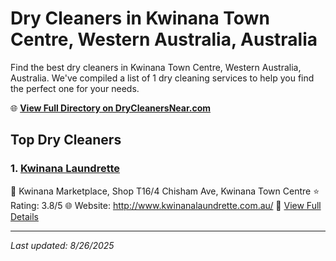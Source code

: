 # Dry Cleaners in Kwinana Town Centre, Western Australia, Australia

Find the best dry cleaners in Kwinana Town Centre, Western Australia, Australia. We've compiled a list of 1 dry cleaning services to help you find the perfect one for your needs.

🌐 **[View Full Directory on DryCleanersNear.com](https://drycleanersnear.com/city/Australia/Western%20Australia/Kwinana%20Town%20Centre)**

## Top Dry Cleaners

### 1. [Kwinana Laundrette](https://drycleanersnear.com/dryCleaner/68ad169a1d9ee695c9253211/kwinana-laundrette)
📍 Kwinana Marketplace, Shop T16/4 Chisham Ave, Kwinana Town Centre
⭐ Rating: 3.8/5
🌐 Website: http://www.kwinanalaundrette.com.au/
🔗 [View Full Details](https://drycleanersnear.com/dryCleaner/68ad169a1d9ee695c9253211/kwinana-laundrette)


---

*Last updated: 8/26/2025*
